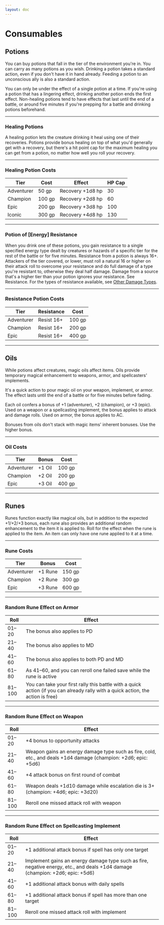 ```yaml
---
layout: doc
---
```

# Consumables

## Potions

You can buy potions that fall in the tier of the environment you're in. You can carry as many potions as you wish. Drinking a potion takes a standard action, even if you don't have it in hand already. Feeding a potion to an unconscious ally is also a standard action.

You can only be under the effect of a single potion at a time. If you're using a potion that has a lingering effect, drinking another potion ends the first effect. Non-healing potions tend to have effects that last until the end of a battle, or around five minutes if you're prepping for a battle and drinking potions beforehand.

---

### Healing Potions

A healing potion lets the creature drinking it heal using one of their recoveries. Potions provide bonus healing on top of what you'd generally get with a recovery, but there's a hit point cap for the maximum healing you can get from a potion, no matter how well you roll your recovery.

---

### Healing Potion Costs

| **Tier** | **Cost** | **Effect** | **HP Cap** |
| --- | --- | --- | --- |
| Adventurer | 50 gp | Recovery +1d8 hp | 30 |
| Champion | 100 gp | Recovery +2d8 hp | 60 |
| Epic | 200 gp | Recovery +3d8 hp | 100 |
| Iconic | 300 gp | Recovery +4d8 hp | 130 |

---

### Potion of [Energy] Resistance

When you drink one of these potions, you gain resistance to a single specified energy type dealt by creatures or hazards of a specific tier for the rest of the battle or for five minutes. Resistance from a potion is always 16+. Attackers of the tier covered, or lower, must roll a natural 16 or higher on their attack roll to overcome your resistance and do full damage of a type you're resistant to, otherwise they deal half damage. Damage from a source that's a higher tier than your potion ignores your resistance. See Resistance. For the types of resistance available, see [Other Damage Types](../General-Rules/Combat.md#other-damage-types).

---

### Resistance Potion Costs

| **Tier** | **Resistance** | **Cost** |
| --- | --- | --- |
| Adventurer | Resist 16+ | 100 gp |
| Champion | Resist 16+ | 200 gp |
| Epic | Resist 16+ | 400 gp |

---

## Oils

While potions affect creatures, magic oils affect items. Oils provide temporary magical enhancement to weapons, armor, and spellcasters' implements.

It's a quick action to pour magic oil on your weapon, implement, or armor. The effect lasts until the end of a battle or for five minutes before fading.

Each oil confers a bonus of +1 (adventurer), +2 (champion), or +3 (epic). Used on a weapon or a spellcasting implement, the bonus applies to attack and damage rolls. Used on armor, the bonus applies to AC.

Bonuses from oils don't stack with magic items' inherent bonuses. Use the higher bonus.

---

### Oil Costs

| **Tier** | **Bonus** | **Cost** |
| --- | --- | --- |
| Adventurer | +1 Oil | 100 gp |
| Champion | +2 Oil | 200 gp |
| Epic | +3 Oil | 400 gp |

---

## Runes

Runes function exactly like magical oils, but in addition to the expected +1/+2/+3 bonus, each rune also provides an additional random enhancement to the item it is applied to. Roll for the effect when the rune is applied to the item. An item can only have one rune applied to it at a time.

---

### Rune Costs

| **Tier** | **Bonus** | **Cost** |
| --- | --- | --- |
| Adventurer | +1 Rune | 150 gp |
| Champion | +2 Rune | 300 gp |
| Epic | +3 Rune | 600 gp |

---

### ­Random Rune Effect on Armor

| **Roll** | **Effect** |
| --- | --- |
| 01–20 | The bonus also applies to PD |
| 21–40 | The bonus also applies to MD |
| 41–60 | The bonus also applies to both PD and MD |
| 61–80 | As 41–60, and you can reroll one failed save while the rune is active |
| 81–100 | You can take your first rally this battle with a quick action (if you can already rally with a quick action, the action is free) |

---

### Random Rune Effect on Weapon

| **Roll** | **Effect** |
| --- | --- |
| 01–20 | +4 bonus to opportunity attacks |
| 21–40 | Weapon gains an energy damage type such as fire, cold, etc., and deals +1d4 damage (champion: +2d6; epic: +5d6) |
| 41–60 | +4 attack bonus on first round of combat |
| 61–80 | Weapon deals +1d10 damage while escalation die is 3+ (champion: +4d6; epic: +3d20) |
| 81–100 | Reroll one missed attack roll with weapon |

---

### Random Rune Effect on Spellcasting Implement

| **Roll** | **Effect** |
| --- | --- |
| 01–20 | +1 additional attack bonus if spell has only one target |
| 21–40 | Implement gains an energy damage type such as fire, negative energy, etc., and deals +1d4 damage (champion: +2d6; epic: +5d6) |
| 41–60 | +1 additional attack bonus with daily spells |
| 61–80 | +1 additional attack bonus if spell has more than one target |
| 81–100 | Reroll one missed attack roll with implement |
